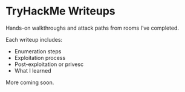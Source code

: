 # TryHackMe Writeups

Hands-on walkthroughs and attack paths from rooms I’ve completed.

Each writeup includes:
- Enumeration steps
- Exploitation process
- Post-exploitation or privesc
- What I learned

More coming soon.
